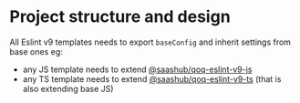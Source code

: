 # Project structure and design

All Eslint v9 templates needs to export `baseConfig` and inherit settings from base ones eg:

- any JS template needs to extend [@saashub/qoq-eslint-v9-js](https://www.npmjs.com/package/@saashub/qoq-eslint-v9-js)
- any TS template needs to extend [@saashub/qoq-eslint-v9-ts](https://www.npmjs.com/package/@saashub/qoq-eslint-v9-ts) (that is also extending base JS)
